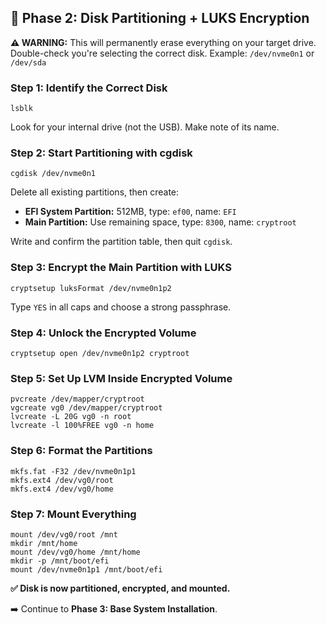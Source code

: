 <h2>🧱 Phase 2: Disk Partitioning + LUKS Encryption</h2>

<p><strong>⚠️ WARNING:</strong> This will permanently erase everything on your target drive. Double-check you're selecting the correct disk. Example: <code>/dev/nvme0n1</code> or <code>/dev/sda</code></p>

<h3>Step 1: Identify the Correct Disk</h3>
<pre><code>lsblk</code></pre>
<p>Look for your internal drive (not the USB). Make note of its name.</p>

<h3>Step 2: Start Partitioning with cgdisk</h3>
<pre><code>cgdisk /dev/nvme0n1</code></pre>
<p>Delete all existing partitions, then create:</p>
<ul>
  <li><strong>EFI System Partition:</strong> 512MB, type: <code>ef00</code>, name: <code>EFI</code></li>
  <li><strong>Main Partition:</strong> Use remaining space, type: <code>8300</code>, name: <code>cryptroot</code></li>
</ul>
<p>Write and confirm the partition table, then quit <code>cgdisk</code>.</p>

<h3>Step 3: Encrypt the Main Partition with LUKS</h3>
<pre><code>cryptsetup luksFormat /dev/nvme0n1p2</code></pre>
<p>Type <code>YES</code> in all caps and choose a strong passphrase.</p>

<h3>Step 4: Unlock the Encrypted Volume</h3>
<pre><code>cryptsetup open /dev/nvme0n1p2 cryptroot</code></pre>

<h3>Step 5: Set Up LVM Inside Encrypted Volume</h3>
<pre><code>pvcreate /dev/mapper/cryptroot
vgcreate vg0 /dev/mapper/cryptroot
lvcreate -L 20G vg0 -n root
lvcreate -l 100%FREE vg0 -n home</code></pre>

<h3>Step 6: Format the Partitions</h3>
<pre><code>mkfs.fat -F32 /dev/nvme0n1p1
mkfs.ext4 /dev/vg0/root
mkfs.ext4 /dev/vg0/home</code></pre>

<h3>Step 7: Mount Everything</h3>
<pre><code>mount /dev/vg0/root /mnt
mkdir /mnt/home
mount /dev/vg0/home /mnt/home
mkdir -p /mnt/boot/efi
mount /dev/nvme0n1p1 /mnt/boot/efi</code></pre>

<p><strong>✅ Disk is now partitioned, encrypted, and mounted.</strong></p>
<p>➡️ Continue to <strong>Phase 3: Base System Installation</strong>.</p>
